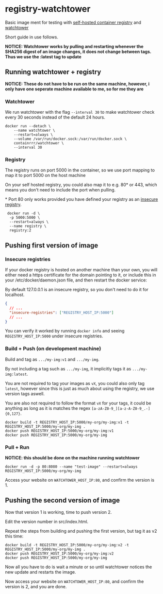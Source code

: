 # registry-watchtower

Basic image ment for testing with [self-hosted container registry](https://github.com/distribution/distribution) and [watchtower](https://github.com/containrrr/watchtower)

Short guide in use follows.

**NOTICE: Watchtower works by pulling and restarting whenever the SHA256 digest of an image changes, it does not change between tags. Thus we use the :latest tag to update**

## Running watchtower + registry

**NOTICE: These do not have to be run on the same machine, however, i only have one seperate machine available to me, so for me they are**

### Watchtower

We run watchtower with the flag `--interval 30` to make watchtower check every 30 seconds instead of the default 24 hours.

```
docker run --detach \
    --name watchtower \
    --restart=always \
    --volume /var/run/docker.sock:/var/run/docker.sock \
    containrrr/watchtower \
    --interval 30
```

### Registry

The registry runs on port 5000 in the container, so we use port mapping to map it to port 5000 on the host machine

On your self hosted registry, you could also map it to e.g. 80\* or 443, which means you don't need to include the port when pulling.

\* Port 80 only works provided you have defined your registry as an [insecure registry](#insecure-registries).

```
 docker run -d \
  -p 5000:5000 \
  --restart=always \
  --name registry \
  registry:2
```

## Pushing first version of image

### Insecure registries

If your docker registry is hosted on another machine than your own,
you will either need a https certificate for the domain pointing to it,
or include this in your /etc/docker/daemon.json file, and then restart the docker service:

By default 127.0.0.1 is an insecure registry, so you don't need to do it for localhost.

```json
{
  // ...
  "insecure-registries": ["REGISTRY_HOST_IP:5000"]
  // ...
}
```

You can verify it worked by running `docker info` and seeing `REGISTRY_HOST_IP:5000` under insecure registries.

### Build + Push (on development machine)

Build and tag as `.../my-img:v1` and `.../my-img`.

By not including a tag such as `.../my-img`, it implicitly tags it as `.../my-img:latest`.

You are not required to tag your images as `vX`, you could also only tag `latest`, however since this is just as much about using the registry, we use version tags aswell.

You are also not required to follow the format `vX` for your tags, it could be anything as long as it is matches the regex `[a-zA-Z0-9_][a-z-A-Z0-9_.-]{0,127}`.

```
docker build -t REGISTRY_HOST_IP:5000/my-org/my-img:v1 -t REGISTRY_HOST_IP:5000/my-org/my-img .
docker push REGISTRY_HOST_IP:5000/my-org/my-img:v1
docker push REGISTRY_HOST_IP:5000/my-org/my-img
```

### Pull + Run

**NOTICE: this should be done on the machine running watchtower**

```
docker run -d -p 80:8080 --name "test-image" --restart=always REGISTRY_HOST_IP:5000/my-org/my-img
```

Access your website on `WATCHTOWER_HOST_IP:80`, and confirm the version is 1.

## Pushing the second version of image

Now that version 1 is working, time to push version 2.

Edit the version number in src/index.html.

Repeat the steps from building and pushing the first version, but tag it as v2 this time:

```
docker build -t REGISTRY_HOST_IP:5000/my-org/my-img:v2 -t REGISTRY_HOST_IP:5000/my-org/my-img .
docker push REGISTRY_HOST_IP:5000/my-org/my-img:v2
docker push REGISTRY_HOST_IP:5000/my-org/my-img
```

Now all you have to do is wait a minute or so until watchtower notices the new update and restarts the image.

Now access your website on `WATCHTOWER_HOST_IP:80`, and confirm the version is 2, and you are done.
